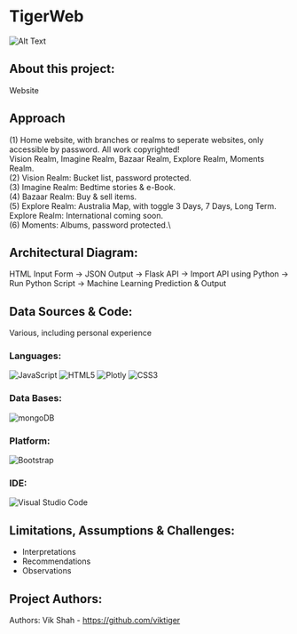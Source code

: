 # TigerWeb

![Alt Text](https://media.giphy.com/media/fp0MsYYaQQtQtCJXxr/giphy.gif)

## About this project:
Website

## Approach
(1) Home website, with branches or realms to seperate websites, only accessible by password. All work copyrighted!\
Vision Realm, Imagine Realm, Bazaar Realm, Explore Realm, Moments Realm.\
(2) Vision Realm: Bucket list, password protected.\
(3) Imagine Realm: Bedtime stories & e-Book.\
(4) Bazaar Realm: Buy & sell items.\
(5) Explore Realm: Australia Map, with toggle 3 Days, 7 Days, Long Term.\
Explore Realm: International coming soon.\
(6) Moments: Albums, password protected.\

## **Architectural Diagram:**
HTML Input Form → JSON Output → Flask API → Import API using Python → Run Python Script → Machine Learning Prediction & Output

## **Data Sources & Code:**
Various, including personal experience



### **Languages:**
![JavaScript](https://img.shields.io/badge/javascript-%23323330.svg?style=for-the-badge&logo=javascript&logoColor=%23F7DF1E)
![HTML5](https://img.shields.io/badge/html5-%23E34F26.svg?style=for-the-badge&logo=html5&logoColor=white)
![Plotly](https://img.shields.io/badge/Plotly-%233F4F75.svg?style=for-the-badge&logo=plotly&logoColor=white)
![CSS3](https://img.shields.io/badge/css3-%231572B6.svg?style=for-the-badge&logo=css3&logoColor=white)

### **Data Bases:**
![mongoDB](https://img.shields.io/badge/MongoDB-4EA94B?style=for-the-badge&logo=mongodb&logoColor=white)

### **Platform:**
![Bootstrap](https://img.shields.io/badge/bootstrap-%23563D7C.svg?style=for-the-badge&logo=bootstrap&logoColor=white)

### **IDE:**
![Visual Studio Code](https://img.shields.io/badge/Visual_Studio_Code-0078D4?style=for-the-badge&logo=visual%20studio%20code&logoColor=white)



## **Limitations, Assumptions & Challenges:**
- Interpretations 
- Recommendations 
- Observations

## **Project Authors:**
Authors:
Vik Shah - https://github.com/viktiger
